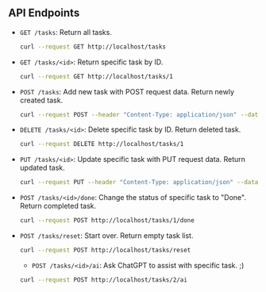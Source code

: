
## API Endpoints

- `GET /tasks`: Return all tasks.
  ```bash
  curl --request GET http://localhost/tasks
  ```
- `GET /tasks/<id>`: Return specific task by ID.
  ```bash
  curl --request GET http://localhost/tasks/1
  ```
- `POST /tasks`: Add new task with POST request data. Return newly created task.
  ```bash
  curl --request POST --header "Content-Type: application/json" --data '{"Title":"new title","Details":"new details"}' http://localhost/tasks
  ```
- `DELETE /tasks/<id>`: Delete specific task by ID. Return deleted task.
  ```bash
  curl --request DELETE http://localhost/tasks/1
  ```
- `PUT /tasks/<id>`: Update specific task with PUT request data. Return updated task.
  ```bash
  curl --request PUT --header "Content-Type: application/json" --data '{"Title":"updated title","Details":"updated details","Status":"updated status"}' http://localhost/tasks/1
  ```
- `POST /tasks/<id>/done`: Change the status of specific task to "Done". Return completed task.
  ```bash
  curl --request POST http://localhost/tasks/1/done
  ```
- `POST /tasks/reset`: Start over. Return empty task list.
  ```bash
  curl --request POST http://localhost/tasks/reset
  ```
  - `POST /tasks/<id>/ai`: Ask ChatGPT to assist with specific task. ;)
  ```bash
  curl --request POST http://localhost/tasks/2/ai
  ```
